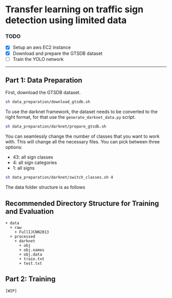 # Transfer learning on traffic sign detection using limited data

### TODO
- [x] Setup an aws EC2 instance
- [x] Download and prepare the GTSDB dataset 
- [ ] Train the YOLO network

---

## Part 1: Data Preparation

First, download the GTSDB dataset.

```bash
sh data_preparation/download_gtsdb.sh
```

To use the darknet framework, the dataset needs to be converted to the right format, for that use the `generate_darknet_data.py` script.

```bash
sh data_preparation/darknet/prepare_gtsdb.sh
```

You can seamlessly change the number of classes that you want to work with. This will change all the necessary files. You can pick between three options:
- 43: all sign classes
- 4: all sign categories
- 1: all signs

```bash
sh data_preparation/darknet/switch_classes.sh 4
```

The data folder structure is as follows
## Recommended Directory Structure for Training and Evaluation

```
+ data
  + raw
    + FullIJCNN2013
  + processed
    + darknet
      + obj
      + obj.names
      + obj.data
      + train.txt
      + test.txt
```
## Part 2: Training
`[WIP]`
